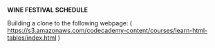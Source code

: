 **WINE FESTIVAL SCHEDULE**

Building a clone to the following webpage:
( https://s3.amazonaws.com/codecademy-content/courses/learn-html-tables/index.html )